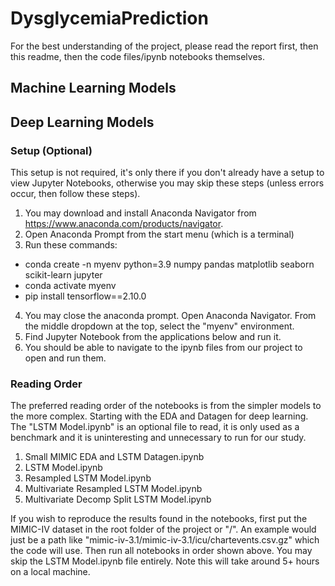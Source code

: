 # DysglycemiaPrediction

For the best understanding of the project, please read the report first, then this readme, then the code files/ipynb notebooks themselves.

## Machine Learning Models

## Deep Learning Models

### Setup (Optional)

This setup is not required, it's only there if you don't already have a setup to view Jupyter Notebooks, otherwise you may skip these steps (unless errors occur, then follow these steps).

1. You may download and install Anaconda Navigator from https://www.anaconda.com/products/navigator.
2. Open Anaconda Prompt from the start menu (which is a terminal)
3. Run these commands:

- conda create -n myenv python=3.9 numpy pandas matplotlib seaborn scikit-learn jupyter
- conda activate myenv
- pip install tensorflow==2.10.0

4. You may close the anaconda prompt. Open Anaconda Navigator. From the middle dropdown at the top, select the "myenv" environment.
5. Find Jupyter Notebook from the applications below and run it.
6. You should be able to navigate to the ipynb files from our project to open and run them.

### Reading Order

The preferred reading order of the notebooks is from the simpler models to the more complex. Starting with the EDA and Datagen for deep learning. The "LSTM Model.ipynb" is an optional file to read, it is only used as a benchmark and it is uninteresting and unnecessary to run for our study.

1. Small MIMIC EDA and LSTM Datagen.ipynb
2. LSTM Model.ipynb
3. Resampled LSTM Model.ipynb
4. Multivariate Resampled LSTM Model.ipynb
5. Multivariate Decomp Split LSTM Model.ipynb

If you wish to reproduce the results found in the notebooks, first put the MIMIC-IV dataset in the root folder of the project or "/". An example would just be a path like "mimic-iv-3.1/mimic-iv-3.1/icu/chartevents.csv.gz" which the code will use. Then run all notebooks in order shown above. You may skip the LSTM Model.ipynb file entirely. Note this will take around 5+ hours on a local machine.

